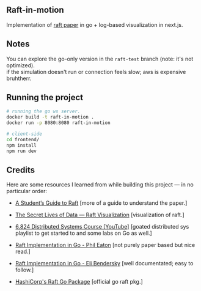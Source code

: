 
## Raft-in-motion
Implementation of [raft paper](https://raft.github.io/raft.pdf) in go + log-based visualization in next.js.

## Notes

You can explore the go-only version in the `raft-test` branch (note: it's not optimized).</br>
if the simulation doesn't run or connection feels slow; aws is expensive bruhtherr.

## Running the project

```bash
# running the go ws server.
docker build -t raft-in-motion .
docker run -p 8080:8080 raft-in-motion
```

```bash
# client-side 
cd frontend/
npm install
npm run dev
```

## Credits

Here are some resources I learned from while building this project — in no particular order:

- [A Student’s Guide to Raft](https://thesquareplanet.com/blog/students-guide-to-raft/) [more of a guide to understand the paper.]

- [The Secret Lives of Data — Raft Visualization](https://thesecretlivesofdata.com/raft/)  [visualization of raft.]

- [6.824 Distributed Systems Course [YouTube]](https://www.youtube.com/@6.824) [goated distributed sys playlist to get started to and some labs on Go as well.]

- [Raft Implementation in Go - Phil Eaton](https://notes.eatonphil.com/2023-05-25-raft.html) [not purely paper based but nice read.]

- [Raft Implementation in Go - Eli Bendersky](https://eli.thegreenplace.net/2020/implementing-raft-part-0-introduction/) [well documentated; easy to follow.]

- [HashiCorp's Raft Go Package](https://pkg.go.dev/github.com/hashicorp/raft)  [official go raft pkg.]
